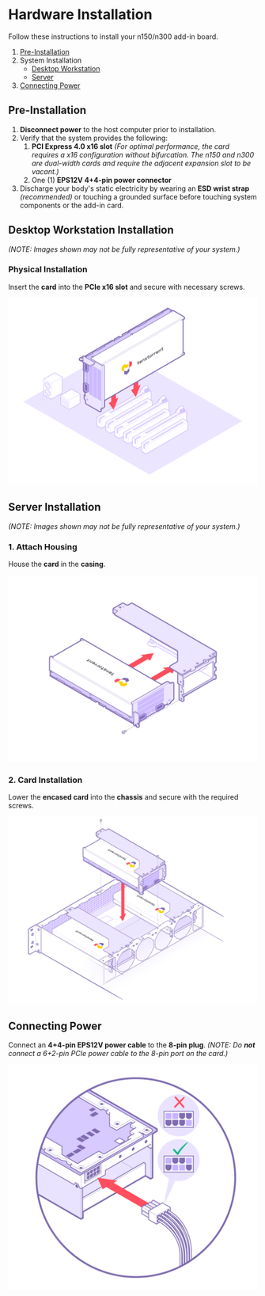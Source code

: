 # Hardware Installation

Follow these instructions to install your n150/n300 add-in board.

1. [Pre-Installation](#pre-installation)
2. System Installation
   - [Desktop Workstation](#desktop-workstation-installation)
   - [Server](#server-installation)
3. [Connecting Power](#connecting-power)

## Pre-Installation

1. **Disconnect power** to the host computer prior to installation.
2. Verify that the system provides the following:
   1. **PCI Express 4.0 x16 slot** *(For optimal performance, the card requires a x16 configuration without bifurcation. The n150 and n300 are dual-width cards and require the adjacent expansion slot to be vacant.)*
   2. One (1) **EPS12V 4+4-pin power connector**
3. Discharge your body's static electricity by wearing an **ESD wrist strap** *(recommended)* or touching a grounded surface before touching system components or the add-in card.

## Desktop Workstation Installation

*(NOTE: Images shown may not be fully representative of your system.)*

### Physical Installation

Insert the **card** into the **PCIe x16 slot** and secure with necessary screws.

![](./images/wh_d_install.png)

## Server Installation

*(NOTE: Images shown may not be fully representative of your system.)*

### 1. Attach Housing

House the **card** in the **casing**.

<img src="./images/wh_ws_install1.png" style="zoom: 50%;" />

### 2. Card Installation

Lower the **encased card** into the **chassis** and secure with the required screws.

<img src="./images/wh_ws_install2.png" style="zoom:50%;" />

## Connecting Power

Connect an **4+4-pin EPS12V power cable** to the **8-pin plug**. *(NOTE: Do **not*** *connect a 6+2-pin PCIe power cable to the 8-pin port on the card.)*

<img src="./images/wh_power.png" style="zoom:50%;" />




